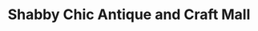 ---
title: "Shabby Chic Antique and Craft Mall"
url: /keene/shabby-chic-antique-and-craft-mall/
shop: antiques
---